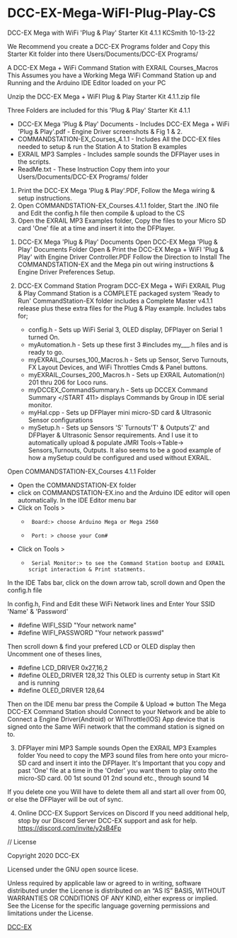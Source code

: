 # DCC-EX-Mega-WiFI-Plug-Play-CS
DCC-EX Mega with WiFi 'Plug & Play' Starter Kit 4.1.1							 KCSmith 10-13-22

We Recommend you create a DCC-EX Programs folder and Copy this Starter Kit folder into there
Users/Documents/DCC-EX Programs/ 

A DCC-EX Mega + WiFi Command Station with EXRAIL Courses_Macros 
This Assumes you have a Working Mega WiFi Command Station up and Running
and the Arduino IDE Editor loaded on your PC

Unzip the  DCC-EX Mega + WiFI Plug & Play Starter Kit 4.1.1.zip file

Three Folders are included for this 'Plug & Play' Starter Kit 4.1.1
- DCC-EX Mega 'Plug & Play' Documents   - Includes DCC-EX Mega + WiFi 'Plug & Play'.pdf - Engine Driver screenshots & Fig 1 & 2. 
- COMMANDSTATION-EX_Courses_4.1.1       - Includes All the DCC-EX files needed to setup & run the Station A to Station B examples
- EXRAIL MP3 Samples                    - Includes sample sounds the DFPlayer uses in the scripts.
- ReadMe.txt                            - These Instruction Copy them into your Users/Documents/DCC-EX Programs/ folder

 1. Print the DCC-EX Mega 'Plug & Play'.PDF, Follow the Mega wiring & setup instructions.
 2. Open COMMANDSTATION-EX_Courses.4.1.1 folder, Start the .INO file and Edit the config.h file then compile & upload to the CS
 3. Open the EXRAIL MP3 Examples folder, Copy the files to your Micro SD card 'One' file at a time and insert it into the DFPlayer.

1) DCC-EX Mega 'Plug & Play' Documents
   Open DCC-EX Mega 'Plug & Play' Documents Folder
   Open & Print the DCC-EX Mega + WiFI 'Plug & Play' with Engine Driver Controller.PDF
   Follow the Direction to Install The COMMANDSTATION-EX and the Mega pin out wiring instructions & Engine Driver Preferences Setup.

2) DCC-EX Command Station Program
   DCC-EX Mega + WiFi EXRAIL Plug & Play Command Station is a COMPLETE packaged system 'Ready to Run'
   CommandStation-EX folder includes a Complete Master v4.1.1 release plus these extra files for the Plug & Play example.
   Includes tabs for;
   -  config.h                        -  Sets up WiFi Serial 3, OLED display, DFPlayer on Serial 1 turned On.
   -  myAutomation.h                  -  Sets up these first 3 #includes my___.h files and is ready to go.
   -  myEXRAIL_Courses_100_Macros.h   -  Sets up Sensor, Servo Turnouts, FX Layout Devices, and WiFi Throttles Cmds & Panel buttons.
   -  myEXRAIL_Courses_200_Macros.h   -  Sets up EXRAIL Automation(n) 201 thru 206 for Loco runs.
    -  myDCCEX_CommandSummary.h       -  Sets up DCCEX Command Summary </START 411> displays Commands by Group in IDE serial monitor.
    -  myHal.cpp                      -  Sets up DFPlayer mini micro-SD card & Ultrasonic Sensor configurations
    -  mySetup.h                      -  Sets up Sensors 'S' Turnouts'T' & Outputs'Z' and DFPlayer & Ultrasonic Sensor requirements. 
                                                 And I use it to automatically upload & populate JMRI Tools->Table-> Sensors,Turnouts, Outputs.
                                                 It also seems to be a good example of how a mySetup could be configured and used without EXRAIL.

Open COMMANDSTATION-EX_Courses 4.1.1 Folder
 -   Open the COMMANDSTATION-EX folder
 -   click on COMMANDSTATION-EX.ino and the Arduino IDE editor will open automatically.
In the IDE Editor menu bar 
 -   Click on Tools >
     -      Board:> choose Arduino Mega or Mega 2560
     -      Port: > choose your Com#
 -   Click on Tools >
     -      Serial Monitor:> to see the Command Station bootup and EXRAIL script interaction & Print statments.

In the IDE Tabs bar, click on the down arrow tab, scroll down and Open the config.h file

In config.h, Find and Edit these WiFi Network lines and Enter Your SSID 'Name'  & 'Password'
 -  #define WIFI_SSID "Your network name"
 -  #define WIFI_PASSWORD "Your network passwd" 

Then scroll down & find your prefered LCD or OLED display then Uncomment one of theses lines,
 -  #define LCD_DRIVER  0x27,16,2
 -  #define OLED_DRIVER 128,32     This OLED is currenty setup in Start Kit and is running
 -  #define OLED_DRIVER 128,64

Then on the IDE menu bar press the Compile & Upload => button 
The Mega DCC-EX Command Station should Connect to your Network and be able to Connect a Engine Driver(Android) or WiThrottle(IOS) App device
  that is signed onto the Same WiFi network that the command station is signed on to.

3) DFPlayer mini MP3 Sample sounds
   Open the EXRAIL MP3 Examples folder
	You need to copy the MP3 sound files from here onto your micro-SD card and insert it into the DFPlayer.
	It's Important that you copy and past 'One' file at a time in the 'Order' you want them to play onto the micro-SD card.
	 00 1st sound
	 01 2nd sound
	etc., through sound 14

If you delete one you Will have to delete them all and start all over from 00, or else the DFPlayer will be out of sync.

4) Online DCC-EX Support Services on Discord
   If you need additional help, stop by our Discord Server DCC-EX support and ask for help. https://discord.com/invite/y2sB4Fp 


// License

Copyright 2020 DCC-EX

Licensed under the GNU open source licese.

Unless required by applicable law or agreed to in writing, software distributed
under the License is distributed on an “AS IS” BASIS, WITHOUT WARRANTIES OR
CONDITIONS OF ANY KIND, either express or implied. See the License for the
specific language governing permissions and limitations under the License.

[DCC-EX](https://dcc-ex.com)
